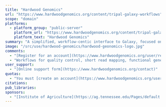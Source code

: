 ```yaml
---
title: "Hardwood Genomics"
url: "https://www.hardwoodgenomics.org/content/tripal-galaxy-workflows"
scope: "domain"
platforms:
  - platform_group: "public-server"
    platform_url: "https://www.hardwoodgenomics.org/content/tripal-galaxy-workflows"
    platform_text: "Hardwood Genomics"
summary: "A simplified, workflow-centic interface to Galaxy, focused on genomics data from hardwood trees."
image: "/src/use/hardwood-genomics/hardwood-geonomics-logo.jpg"
comments:
  - "[Register for an account](https://www.hardwoodgenomics.org/user/register)"
  - "Workflows for quality control, short read mapping, functional gene annotation, RNA-Seq differential gene expression and variant analysis."
user_support:
  - "[Online support form](https://www.hardwoodgenomics.org/contact)"
quotas:
  - "You must [create an account](https://www.hardwoodgenomics.org/user/register) to use this service"
citations:
pub_libraries:
sponsors:
  - "[Institute of Agriculture](https://ag.tennessee.edu/Pages/default.aspx), University of Tennessee."
---
```


